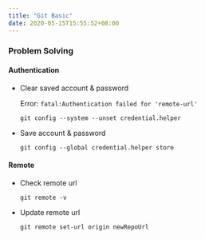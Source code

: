 ```yaml
---
title: "Git Basic"
date: 2020-05-15T15:55:52+08:00
---
```


### Problem Solving

#### Authentication

+ Clear saved account & password
  
  Error: `fatal:Authentication failed for 'remote-url'`
  
  `git config --system --unset credential.helper`

+ Save account & password
  
  `git config --global credential.helper store`

#### Remote

+ Check remote url
  
  `git remote -v`

+ Update remote url
  
  `git remote set-url origin newRepoUrl`
